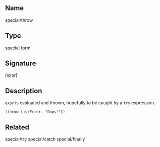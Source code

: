 ## Name
special/throw

## Type
special form

## Signature
[expr]

## Description

`expr` is evaluated and thrown, hopefully to be caught by a `try` expression.

`(throw (js/Error. "Oops!"))`

## Related
special/try
special/catch
special/finally
